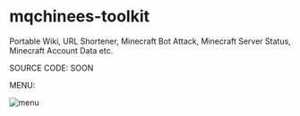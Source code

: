 # mqchinees-toolkit
Portable Wiki, URL Shortener, Minecraft Bot Attack, Minecraft Server Status, Minecraft Account Data etc.

SOURCE CODE:
SOON

MENU:


![menu](https://user-images.githubusercontent.com/96006818/179708551-3235c747-f434-4973-ae05-1fe50d108066.png)


